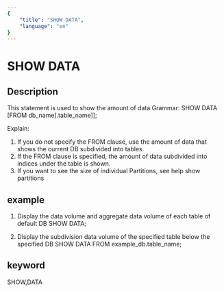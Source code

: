 ```yaml
---
{
    "title": "SHOW DATA",
    "language": "en"
}
---
```


# SHOW DATA
## Description
This statement is used to show the amount of data
Grammar:
SHOW DATA [FROM db_name[.table_name]];

Explain:
1. If you do not specify the FROM clause, use the amount of data that shows the current DB subdivided into tables
2. If the FROM clause is specified, the amount of data subdivided into indices under the table is shown.
3. If you want to see the size of individual Partitions, see help show partitions

## example
1. Display the data volume and aggregate data volume of each table of default DB
SHOW DATA;

2. Display the subdivision data volume of the specified table below the specified DB
SHOW DATA FROM example_db.table_name;

## keyword
SHOW,DATA
